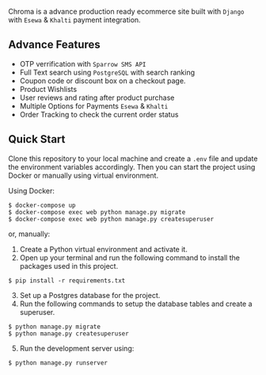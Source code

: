 Chroma is a advance production ready ecommerce site built with ``Django`` with ``Esewa`` &amp; ``Khalti`` payment integration.


## Advance Features
* OTP verrification with ``Sparrow SMS API``
* Full Text search using ``PostgreSQL`` with search ranking
* Coupon code or discount box on a checkout page.
* Product Wishlists
* User reviews and rating after product purchase
* Multiple Options for Payments ``Esewa`` &amp; ``Khalti``
* Order Tracking to check the current order status 

## Quick Start

Clone this repository to your local machine and create a `.env` file and update the environment variables accordingly. Then you can start the project using Docker or manually using virtual environment.

Using Docker:

```
$ docker-compose up
$ docker-compose exec web python manage.py migrate
$ docker-compose exec web python manage.py createsuperuser
```

or, manually:

1. Create a Python virtual environment and activate it.
2. Open up your terminal and run the following command to install the packages used in this project.

```
$ pip install -r requirements.txt
```

3. Set up a Postgres database for the project.
4. Run the following commands to setup the database tables and create a superuser.

```
$ python manage.py migrate
$ python manage.py createsuperuser
```

5. Run the development server using:

```
$ python manage.py runserver
```
